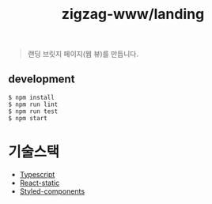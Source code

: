 <h1 align="center">
  <br/>
  <br/>
  zigzag-www/landing
  <br/>
  <br/>
</h1>

> 랜딩 브릿지 페이지(웹 뷰)를 만듭니다. 

## development

```
$ npm install
$ npm run lint
$ npm run test
$ npm start
```

# 기술스택
- [Typescript](https://www.typescriptlang.org/)
- [React-static](https://github.com/react-static/react-static)
- [Styled-components](https://github.com/styled-components/styled-components)
